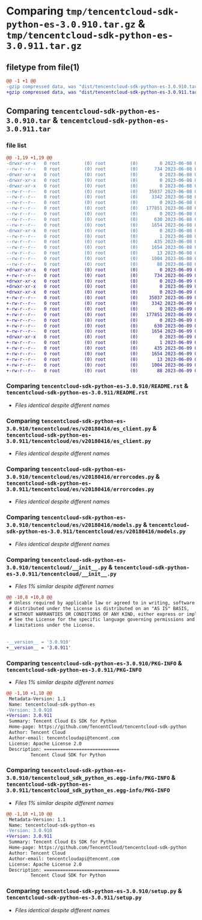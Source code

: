 # Comparing `tmp/tencentcloud-sdk-python-es-3.0.910.tar.gz` & `tmp/tencentcloud-sdk-python-es-3.0.911.tar.gz`

## filetype from file(1)

```diff
@@ -1 +1 @@
-gzip compressed data, was "dist/tencentcloud-sdk-python-es-3.0.910.tar", last modified: Thu Jun  8 09:10:56 2023, max compression
+gzip compressed data, was "dist/tencentcloud-sdk-python-es-3.0.911.tar", last modified: Fri Jun  9 02:19:06 2023, max compression
```

## Comparing `tencentcloud-sdk-python-es-3.0.910.tar` & `tencentcloud-sdk-python-es-3.0.911.tar`

### file list

```diff
@@ -1,19 +1,19 @@
-drwxr-xr-x   0 root         (0) root         (0)        0 2023-06-08 09:10:56.000000 tencentcloud-sdk-python-es-3.0.910/
--rw-r--r--   0 root         (0) root         (0)      734 2023-06-08 09:10:56.000000 tencentcloud-sdk-python-es-3.0.910/README.rst
-drwxr-xr-x   0 root         (0) root         (0)        0 2023-06-08 09:10:56.000000 tencentcloud-sdk-python-es-3.0.910/tencentcloud/
-drwxr-xr-x   0 root         (0) root         (0)        0 2023-06-08 09:10:56.000000 tencentcloud-sdk-python-es-3.0.910/tencentcloud/es/
-drwxr-xr-x   0 root         (0) root         (0)        0 2023-06-08 09:10:56.000000 tencentcloud-sdk-python-es-3.0.910/tencentcloud/es/v20180416/
--rw-r--r--   0 root         (0) root         (0)    35037 2023-06-08 09:10:56.000000 tencentcloud-sdk-python-es-3.0.910/tencentcloud/es/v20180416/es_client.py
--rw-r--r--   0 root         (0) root         (0)     3342 2023-06-08 09:10:56.000000 tencentcloud-sdk-python-es-3.0.910/tencentcloud/es/v20180416/errorcodes.py
--rw-r--r--   0 root         (0) root         (0)        0 2023-06-08 09:10:56.000000 tencentcloud-sdk-python-es-3.0.910/tencentcloud/es/v20180416/__init__.py
--rw-r--r--   0 root         (0) root         (0)   177851 2023-06-08 09:10:56.000000 tencentcloud-sdk-python-es-3.0.910/tencentcloud/es/v20180416/models.py
--rw-r--r--   0 root         (0) root         (0)        0 2023-06-08 09:10:56.000000 tencentcloud-sdk-python-es-3.0.910/tencentcloud/es/__init__.py
--rw-r--r--   0 root         (0) root         (0)      630 2023-06-08 09:10:56.000000 tencentcloud-sdk-python-es-3.0.910/tencentcloud/__init__.py
--rw-r--r--   0 root         (0) root         (0)     1654 2023-06-08 09:10:56.000000 tencentcloud-sdk-python-es-3.0.910/PKG-INFO
-drwxr-xr-x   0 root         (0) root         (0)        0 2023-06-08 09:10:56.000000 tencentcloud-sdk-python-es-3.0.910/tencentcloud_sdk_python_es.egg-info/
--rw-r--r--   0 root         (0) root         (0)        1 2023-06-08 09:10:56.000000 tencentcloud-sdk-python-es-3.0.910/tencentcloud_sdk_python_es.egg-info/dependency_links.txt
--rw-r--r--   0 root         (0) root         (0)      435 2023-06-08 09:10:56.000000 tencentcloud-sdk-python-es-3.0.910/tencentcloud_sdk_python_es.egg-info/SOURCES.txt
--rw-r--r--   0 root         (0) root         (0)     1654 2023-06-08 09:10:56.000000 tencentcloud-sdk-python-es-3.0.910/tencentcloud_sdk_python_es.egg-info/PKG-INFO
--rw-r--r--   0 root         (0) root         (0)       13 2023-06-08 09:10:56.000000 tencentcloud-sdk-python-es-3.0.910/tencentcloud_sdk_python_es.egg-info/top_level.txt
--rw-r--r--   0 root         (0) root         (0)     1004 2023-06-08 09:10:56.000000 tencentcloud-sdk-python-es-3.0.910/setup.py
--rw-r--r--   0 root         (0) root         (0)       88 2023-06-08 09:10:56.000000 tencentcloud-sdk-python-es-3.0.910/setup.cfg
+drwxr-xr-x   0 root         (0) root         (0)        0 2023-06-09 02:19:06.000000 tencentcloud-sdk-python-es-3.0.911/
+-rw-r--r--   0 root         (0) root         (0)      734 2023-06-09 02:19:06.000000 tencentcloud-sdk-python-es-3.0.911/README.rst
+drwxr-xr-x   0 root         (0) root         (0)        0 2023-06-09 02:19:06.000000 tencentcloud-sdk-python-es-3.0.911/tencentcloud/
+drwxr-xr-x   0 root         (0) root         (0)        0 2023-06-09 02:19:06.000000 tencentcloud-sdk-python-es-3.0.911/tencentcloud/es/
+drwxr-xr-x   0 root         (0) root         (0)        0 2023-06-09 02:19:06.000000 tencentcloud-sdk-python-es-3.0.911/tencentcloud/es/v20180416/
+-rw-r--r--   0 root         (0) root         (0)    35037 2023-06-09 02:19:06.000000 tencentcloud-sdk-python-es-3.0.911/tencentcloud/es/v20180416/es_client.py
+-rw-r--r--   0 root         (0) root         (0)     3342 2023-06-09 02:19:06.000000 tencentcloud-sdk-python-es-3.0.911/tencentcloud/es/v20180416/errorcodes.py
+-rw-r--r--   0 root         (0) root         (0)        0 2023-06-09 02:19:06.000000 tencentcloud-sdk-python-es-3.0.911/tencentcloud/es/v20180416/__init__.py
+-rw-r--r--   0 root         (0) root         (0)   177851 2023-06-09 02:19:06.000000 tencentcloud-sdk-python-es-3.0.911/tencentcloud/es/v20180416/models.py
+-rw-r--r--   0 root         (0) root         (0)        0 2023-06-09 02:19:06.000000 tencentcloud-sdk-python-es-3.0.911/tencentcloud/es/__init__.py
+-rw-r--r--   0 root         (0) root         (0)      630 2023-06-09 02:19:06.000000 tencentcloud-sdk-python-es-3.0.911/tencentcloud/__init__.py
+-rw-r--r--   0 root         (0) root         (0)     1654 2023-06-09 02:19:06.000000 tencentcloud-sdk-python-es-3.0.911/PKG-INFO
+drwxr-xr-x   0 root         (0) root         (0)        0 2023-06-09 02:19:06.000000 tencentcloud-sdk-python-es-3.0.911/tencentcloud_sdk_python_es.egg-info/
+-rw-r--r--   0 root         (0) root         (0)        1 2023-06-09 02:19:06.000000 tencentcloud-sdk-python-es-3.0.911/tencentcloud_sdk_python_es.egg-info/dependency_links.txt
+-rw-r--r--   0 root         (0) root         (0)      435 2023-06-09 02:19:06.000000 tencentcloud-sdk-python-es-3.0.911/tencentcloud_sdk_python_es.egg-info/SOURCES.txt
+-rw-r--r--   0 root         (0) root         (0)     1654 2023-06-09 02:19:06.000000 tencentcloud-sdk-python-es-3.0.911/tencentcloud_sdk_python_es.egg-info/PKG-INFO
+-rw-r--r--   0 root         (0) root         (0)       13 2023-06-09 02:19:06.000000 tencentcloud-sdk-python-es-3.0.911/tencentcloud_sdk_python_es.egg-info/top_level.txt
+-rw-r--r--   0 root         (0) root         (0)     1004 2023-06-09 02:19:06.000000 tencentcloud-sdk-python-es-3.0.911/setup.py
+-rw-r--r--   0 root         (0) root         (0)       88 2023-06-09 02:19:06.000000 tencentcloud-sdk-python-es-3.0.911/setup.cfg
```

### Comparing `tencentcloud-sdk-python-es-3.0.910/README.rst` & `tencentcloud-sdk-python-es-3.0.911/README.rst`

 * *Files identical despite different names*

### Comparing `tencentcloud-sdk-python-es-3.0.910/tencentcloud/es/v20180416/es_client.py` & `tencentcloud-sdk-python-es-3.0.911/tencentcloud/es/v20180416/es_client.py`

 * *Files identical despite different names*

### Comparing `tencentcloud-sdk-python-es-3.0.910/tencentcloud/es/v20180416/errorcodes.py` & `tencentcloud-sdk-python-es-3.0.911/tencentcloud/es/v20180416/errorcodes.py`

 * *Files identical despite different names*

### Comparing `tencentcloud-sdk-python-es-3.0.910/tencentcloud/es/v20180416/models.py` & `tencentcloud-sdk-python-es-3.0.911/tencentcloud/es/v20180416/models.py`

 * *Files identical despite different names*

### Comparing `tencentcloud-sdk-python-es-3.0.910/tencentcloud/__init__.py` & `tencentcloud-sdk-python-es-3.0.911/tencentcloud/__init__.py`

 * *Files 1% similar despite different names*

```diff
@@ -10,8 +10,8 @@
 # Unless required by applicable law or agreed to in writing, software
 # distributed under the License is distributed on an "AS IS" BASIS,
 # WITHOUT WARRANTIES OR CONDITIONS OF ANY KIND, either express or implied.
 # See the License for the specific language governing permissions and
 # limitations under the License.
 
 
-__version__ = '3.0.910'
+__version__ = '3.0.911'
```

### Comparing `tencentcloud-sdk-python-es-3.0.910/PKG-INFO` & `tencentcloud-sdk-python-es-3.0.911/PKG-INFO`

 * *Files 1% similar despite different names*

```diff
@@ -1,10 +1,10 @@
 Metadata-Version: 1.1
 Name: tencentcloud-sdk-python-es
-Version: 3.0.910
+Version: 3.0.911
 Summary: Tencent Cloud Es SDK for Python
 Home-page: https://github.com/TencentCloud/tencentcloud-sdk-python
 Author: Tencent Cloud
 Author-email: tencentcloudapi@tencent.com
 License: Apache License 2.0
 Description: ============================
         Tencent Cloud SDK for Python
```

### Comparing `tencentcloud-sdk-python-es-3.0.910/tencentcloud_sdk_python_es.egg-info/PKG-INFO` & `tencentcloud-sdk-python-es-3.0.911/tencentcloud_sdk_python_es.egg-info/PKG-INFO`

 * *Files 1% similar despite different names*

```diff
@@ -1,10 +1,10 @@
 Metadata-Version: 1.1
 Name: tencentcloud-sdk-python-es
-Version: 3.0.910
+Version: 3.0.911
 Summary: Tencent Cloud Es SDK for Python
 Home-page: https://github.com/TencentCloud/tencentcloud-sdk-python
 Author: Tencent Cloud
 Author-email: tencentcloudapi@tencent.com
 License: Apache License 2.0
 Description: ============================
         Tencent Cloud SDK for Python
```

### Comparing `tencentcloud-sdk-python-es-3.0.910/setup.py` & `tencentcloud-sdk-python-es-3.0.911/setup.py`

 * *Files identical despite different names*

